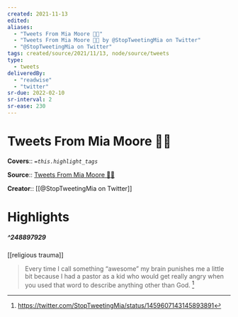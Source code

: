 ```yaml
---
created: 2021-11-13
edited: 
aliases:
  - "Tweets From Mia Moore 🏳️‍🌈"
  - "Tweets From Mia Moore 🏳️‍🌈 by @StopTweetingMia on Twitter"
  - "@StopTweetingMia on Twitter"
tags: created/source/2021/11/13, node/source/tweets
type: 
  - tweets
deliveredBy: 
  - "readwise"
  - "twitter"
sr-due: 2022-02-10
sr-interval: 2
sr-ease: 230
---
```

# Tweets From Mia Moore 🏳️‍🌈

**Covers**:: 
*`=this.highlight_tags`*

**Source**:: [Tweets From Mia Moore 🏳️‍🌈](https://twitter.com/StopTweetingMia)

**Creator**:: [[@StopTweetingMia on Twitter]]

# Highlights
##### ^248897929
[[religious trauma]]  
> Every time I call something “awesome” my brain punishes me a little bit because I had a pastor as a kid who would get really angry when you used that word to describe anything other than God. 
  [^248897929]

[^248897929]: https://twitter.com/StopTweetingMia/status/1459607143145893891

